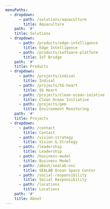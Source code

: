 ```yaml
---
menuPaths:
  - dropdown:
      - path: /solutions/aquaculture
        title: Aquaculture
    path: '#'
    title: Solutions
  - dropdown:
      - path: /products/edge-intelligence
        title: Edge Intelligence
      - path: /products/software-platform
        title: IoT Bridge
    path: '#'
    title: Products
  - dropdown:
      - path: /projects/indisal
        title: Indisal
      - path: /projects/5G-heart
        title: 5G Heart
      - path: /projects/clean-ocean-iniative
        title: Clean Ocean Initiative
      - path: /projects/gem
        title: Environment Monitoring
    path: '#'
    title: Projects
  - dropdown:
      - path: /contact
        title: Contact
      - path: /vision-strategy
        title: Vision & Strategy
      - path: /leadership
        title: Leadership
      - path: /business-model
        title: Business Model
      - path: /about/sealab-osc
        title: SEALAB Ocean Space Center
      - path: /social-responsibility
        title: Social Responsibility
      - path: /locations
        title: Locations
    path: '#'
    title: About
---
```


